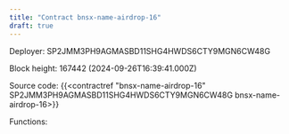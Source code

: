 ```yaml
---
title: "Contract bnsx-name-airdrop-16"
draft: true
---
```

Deployer: SP2JMM3PH9AGMASBD11SHG4HWDS6CTY9MGN6CW48G


 



Block height: 167442 (2024-09-26T16:39:41.000Z)

Source code: {{<contractref "bnsx-name-airdrop-16" SP2JMM3PH9AGMASBD11SHG4HWDS6CTY9MGN6CW48G bnsx-name-airdrop-16>}}

Functions:


